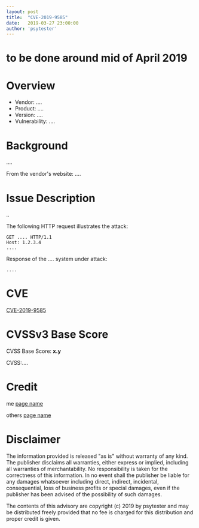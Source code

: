 ```yaml
---
layout: post
title:  "CVE-2019-9585"
date:   2019-03-27 23:00:00
author: 'psytester'
---
```


# to be done around mid of April 2019

# Overview

- Vendor: ....
- Product: ....
- Version: ....
- Vulnerability: ....

# Background

....

From the vendor's website:
....

# Issue Description

..

The following HTTP request illustrates the attack:

```http
GET .... HTTP/1.1
Host: 1.2.3.4
....
```

Response of the .... system under attack:

```
....
```

# CVE

[CVE-2019-9585](https://cve.mitre.org/cgi-bin/cvename.cgi?name=CVE-2019-9585)

# CVSSv3 Base Score

CVSS Base Score: __x.y__

CVSS:....

# Credit

me [page name](https://url.com)

others [page name](https://url.com)

# Disclaimer

The information provided is released "as is" without warranty of any kind. The publisher disclaims all warranties, either express or implied, including all warranties of merchantability. No responsibility is taken for the correctness of this information.
In no event shall the publisher be liable for any damages whatsoever including direct, indirect, incidental, consequential, loss of business profits or special damages, even if the publisher has been advised of the possibility of such damages.

The contents of this advisory are copyright (c) 2019 by psytester and may be distributed freely provided that no fee is charged for this distribution and proper credit is given.